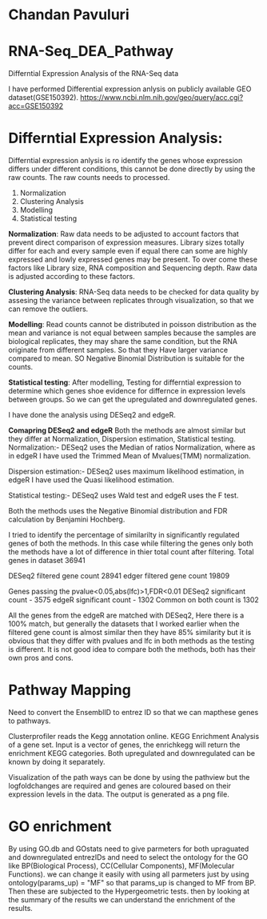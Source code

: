 # Chandan Pavuluri

# RNA-Seq_DEA_Pathway
Differntial Expression Analysis of the RNA-Seq data

I have performed Differential expression anlysis on publicly available GEO dataset(GSE150392). 
https://www.ncbi.nlm.nih.gov/geo/query/acc.cgi?acc=GSE150392


# Differntial Expression Analysis:
Differntial expression anlysis is ro identify the genes whose expression differs under different conditions, this cannot be done directly by using the raw counts.
The raw counts needs to processed.
1. Normalization
2. Clustering Analysis
3. Modelling
4. Statistical testing

**Normalization**: Raw data needs to be adjusted to account factors that prevent direct comparison of expression measures. Library sizes totally differ for each and every sample even if equal there can some are highly expressed and lowly expressed genes may be present. To over come these factors like Library size, RNA composition and Sequencing depth. Raw data is adjusted according to these factors.

**Clustering Analysis**: RNA-Seq data needs to be checked for data quality by assesing the variance between replicates through visualization, so that we can remove the outliers.

**Modelling**: Read counts cannot be distributed in poisson distribution as the mean and variance is not equal between samples  because the samples are biological replicates, they may share the same condition, but the RNA originate from different samples. So that they Have larger variance compared to mean. SO Negative Binomial Distribution is suitable for the counts.

**Statistical testing**: After modelling, Testing for differntial expression to determine which genes shoe evidence for differnce in expression levels between groups. So we can get the upregulated and downregulated genes.

I have done the analysis using DESeq2 and edgeR. 

**Comapring DESeq2 and edgeR**
Both the methods are almost similar but they differ at Normalization, Dispersion estimation, Statistical testing.
Normalization:- DESeq2 uses the Median of ratios Normalization, where as in edgeR I have used the Trimmed Mean of Mvalues(TMM) normalization.

Dispersion estimation:-  DESeq2 uses maximum likelihood estimation, in edgeR I have used the Quasi likelihood estimation.

Statistical testing:- DESeq2 uses Wald test and edgeR uses the F test.

Both the methods uses the Negative Binomial distribution and FDR calculation by Benjamini Hochberg.

I tried to identify the percentage of similarilty in significantly regulated genes of both the methods.
In this case while filtering the genes only both the methods have a lot of difference in thier total count after filtering.
Total genes in dataset 36941

DESeq2 filtered gene count 28941
edger filtered gene count 19809

Genes passing the pvalue<0.05,abs(lfc)>1,FDR<0.01
DESeq2 significant count - 3575
edgeR significant count - 1302
Common on both count is 1302

All the genes from the edgeR are matched with DESeq2, Here there is a 100% match, but generally the datasets that I worked earlier when the filtered gene count is almost similar then they have 85% similarity but it is obvious that they differ with pvalues and lfc in both methods as the testing is different. It is not good idea to compare both the methods, both has their own pros and cons.


# Pathway Mapping

Need to convert the EnsemblID to entrez ID so that we can mapthese genes to pathways.

Clusterprofiler reads the Kegg annotation online. KEGG Enrichment Analysis of a gene set. Input is a vector of genes, the enrichkegg will return the enrichment KEGG categories. 
Both upregulated and downregulated can be known by doing it separately. 

Visualization of the path ways can be done by using the pathview but the logfoldchanges are required and genes are coloured based on their expression levels in the data. The output is generated as a png file.

# GO enrichment 

By using GO.db and GOstats need to give parmeters for both upraguated and downregulated entrezIDs and need to select the ontology for the GO like BP(Biological Process), CC(Cellular Components), MF(Molecular Functions). we can change it easily with using all parmeters just by using ontology(params_up) = "MF" so that params_up is changed to MF from BP.
Then these are subjected to the Hypergeometric tests. then by looking at the summary of the results we can understand the enrichment of the results.

